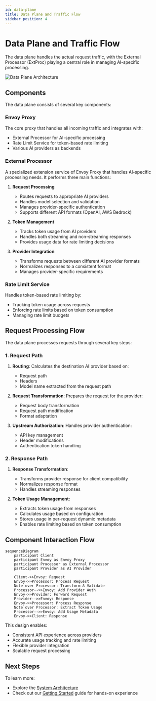 ```yaml
---
id: data-plane
title: Data Plane and Traffic Flow
sidebar_position: 4
---
```


# Data Plane and Traffic Flow

The data plane handles the actual request traffic, with the External Processor (ExtProc) playing a central role in managing AI-specific processing.

![Data Plane Architecture](/img/data_plane.png)

## Components

The data plane consists of several key components:

### Envoy Proxy

The core proxy that handles all incoming traffic and integrates with:

- External Processor for AI-specific processing
- Rate Limit Service for token-based rate limiting
- Various AI providers as backends

### External Processor

A specialized extension service of Envoy Proxy that handles AI-specific processing needs. It performs three main functions:

1. **Request Processing**
   - Routes requests to appropriate AI providers
   - Handles model selection and validation
   - Manages provider-specific authentication
   - Supports different API formats (OpenAI, AWS Bedrock)

2. **Token Management**
   - Tracks token usage from AI providers
   - Handles both streaming and non-streaming responses
   - Provides usage data for rate limiting decisions

3. **Provider Integration**
   - Transforms requests between different AI provider formats
   - Normalizes responses to a consistent format
   - Manages provider-specific requirements

### Rate Limit Service

Handles token-based rate limiting by:

- Tracking token usage across requests
- Enforcing rate limits based on token consumption
- Managing rate limit budgets

## Request Processing Flow

The data plane processes requests through several key steps:

### 1. Request Path

1. **Routing**: Calculates the destination AI provider based on:
   - Request path
   - Headers
   - Model name extracted from the request path

2. **Request Transformation**: Prepares the request for the provider:
   - Request body transformation
   - Request path modification
   - Format adaptation

3. **Upstream Authorization**: Handles provider authentication:
   - API key management
   - Header modifications
   - Authentication token handling

### 2. Response Path

1. **Response Transformation**:
   - Transforms provider response for client compatibility
   - Normalizes response format
   - Handles streaming responses

2. **Token Usage Management**:
   - Extracts token usage from responses
   - Calculates usage based on configuration
   - Stores usage in per-request dynamic metadata
   - Enables rate limiting based on token consumption

## Component Interaction Flow

```mermaid
sequenceDiagram
    participant Client
    participant Envoy as Envoy Proxy
    participant Processor as External Processor
    participant Provider as AI Provider

    Client->>Envoy: Request
    Envoy->>Processor: Process Request
    Note over Processor: Transform & Validate
    Processor-->>Envoy: Add Provider Auth
    Envoy->>Provider: Forward Request
    Provider-->>Envoy: Response
    Envoy->>Processor: Process Response
    Note over Processor: Extract Token Usage
    Processor-->>Envoy: Add Usage Metadata
    Envoy->>Client: Response
```

This design enables:

- Consistent API experience across providers
- Accurate usage tracking and rate limiting
- Flexible provider integration
- Scalable request processing

## Next Steps

To learn more:

- Explore the [System Architecture](./system-architecture.md)
- Check out our [Getting Started](../../getting-started/index.md) guide for hands-on experience
